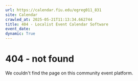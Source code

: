 ```yaml
---
url: https://calendar.fiu.edu/egreg011_831
site: Calendar
crawled_at: 2025-05-21T11:13:34.662744
title: 404 - Localist Event Calendar Software
event_date: 
dynamic: True
---
```


# 404 - not found
We couldn't find the page on this community event platform.
